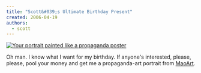 ```yaml
---
title: "Scott&#039;s Ultimate Birthday Present"
created: 2006-04-19
authors:
  - scott
---
```


[![Your portrait painted like a propaganda poster](/images/maoart.png)](http://db1.maopost.com/wcat=mao&wlan=en&wreq=maoart)

Oh man. I know what I want for my birthday. If anyone's interested, please, please, pool your money and get me a propaganda-art portrait from [MaoArt](http://db1.maopost.com/wcat=mao&wlan=en&wreq=maoart).
